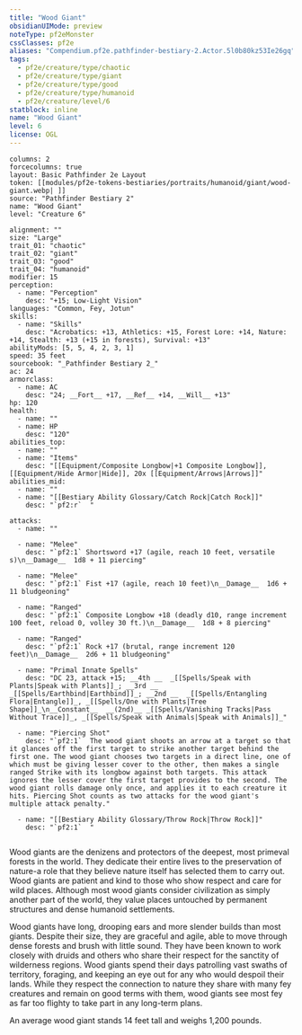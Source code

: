```yaml
---
title: "Wood Giant"
obsidianUIMode: preview
noteType: pf2eMonster
cssClasses: pf2e
aliases: "Compendium.pf2e.pathfinder-bestiary-2.Actor.5l0b80kz53Ie26gq" 
tags:
  - pf2e/creature/type/chaotic
  - pf2e/creature/type/giant
  - pf2e/creature/type/good
  - pf2e/creature/type/humanoid
  - pf2e/creature/level/6
statblock: inline
name: "Wood Giant"
level: 6
license: OGL
---
```


```statblock
columns: 2
forcecolumns: true
layout: Basic Pathfinder 2e Layout
token: [[modules/pf2e-tokens-bestiaries/portraits/humanoid/giant/wood-giant.webp| ]]
source: "Pathfinder Bestiary 2"
name: "Wood Giant"
level: "Creature 6"

alignment: ""
size: "Large"
trait_01: "chaotic"
trait_02: "giant"
trait_03: "good"
trait_04: "humanoid"
modifier: 15
perception:
  - name: "Perception"
    desc: "+15; Low-Light Vision"
languages: "Common, Fey, Jotun"
skills:
  - name: "Skills"
    desc: "Acrobatics: +13, Athletics: +15, Forest Lore: +14, Nature: +14, Stealth: +13 (+15 in forests), Survival: +13"
abilityMods: [5, 5, 4, 2, 3, 1]
speed: 35 feet
sourcebook: "_Pathfinder Bestiary 2_"
ac: 24
armorclass:
  - name: AC
    desc: "24; __Fort__ +17, __Ref__ +14, __Will__ +13"
hp: 120
health:
  - name: ""
  - name: HP
    desc: "120"
abilities_top:
  - name: ""
  - name: "Items"
    desc: "[[Equipment/Composite Longbow|+1 Composite Longbow]], [[Equipment/Hide Armor|Hide]], 20x [[Equipment/Arrows|Arrows]]"
abilities_mid:
  - name: ""
  - name: "[[Bestiary Ability Glossary/Catch Rock|Catch Rock]]"
    desc: "`pf2:r`  "

attacks:
  - name: ""

  - name: "Melee"
    desc: "`pf2:1` Shortsword +17 (agile, reach 10 feet, versatile s)\n__Damage__  1d8 + 11 piercing"

  - name: "Melee"
    desc: "`pf2:1` Fist +17 (agile, reach 10 feet)\n__Damage__  1d6 + 11 bludgeoning"

  - name: "Ranged"
    desc: "`pf2:1` Composite Longbow +18 (deadly d10, range increment 100 feet, reload 0, volley 30 ft.)\n__Damage__  1d8 + 8 piercing"

  - name: "Ranged"
    desc: "`pf2:1` Rock +17 (brutal, range increment 120 feet)\n__Damage__  2d6 + 11 bludgeoning"

  - name: "Primal Innate Spells"
    desc: "DC 23, attack +15; __4th __  _[[Spells/Speak with Plants|Speak with Plants]]_; __3rd __  _[[Spells/Earthbind|Earthbind]]_; __2nd __  _[[Spells/Entangling Flora|Entangle]]_, _[[Spells/One with Plants|Tree Shape]]_\n__Constant__  __(2nd)__ _[[Spells/Vanishing Tracks|Pass Without Trace]]_, _[[Spells/Speak with Animals|Speak with Animals]]_"

  - name: "Piercing Shot"
    desc: "`pf2:1`  The wood giant shoots an arrow at a target so that it glances off the first target to strike another target behind the first one. The wood giant chooses two targets in a direct line, one of which must be giving lesser cover to the other, then makes a single ranged Strike with its longbow against both targets. This attack ignores the lesser cover the first target provides to the second. The wood giant rolls damage only once, and applies it to each creature it hits. Piercing Shot counts as two attacks for the wood giant's multiple attack penalty."

  - name: "[[Bestiary Ability Glossary/Throw Rock|Throw Rock]]"
    desc: "`pf2:1`  "
 
```



Wood giants are the denizens and protectors of the deepest, most primeval forests in the world. They dedicate their entire lives to the preservation of nature-a role that they believe nature itself has selected them to carry out. Wood giants are patient and kind to those who show respect and care for wild places. Although most wood giants consider civilization as simply another part of the world, they value places untouched by permanent structures and dense humanoid settlements.

Wood giants have long, drooping ears and more slender builds than most giants. Despite their size, they are graceful and agile, able to move through dense forests and brush with little sound. They have been known to work closely with druids and others who share their respect for the sanctity of wilderness regions. Wood giants spend their days patrolling vast swaths of territory, foraging, and keeping an eye out for any who would despoil their lands. While they respect the connection to nature they share with many fey creatures and remain on good terms with them, wood giants see most fey as far too flighty to take part in any long-term plans.

An average wood giant stands 14 feet tall and weighs 1,200 pounds.
